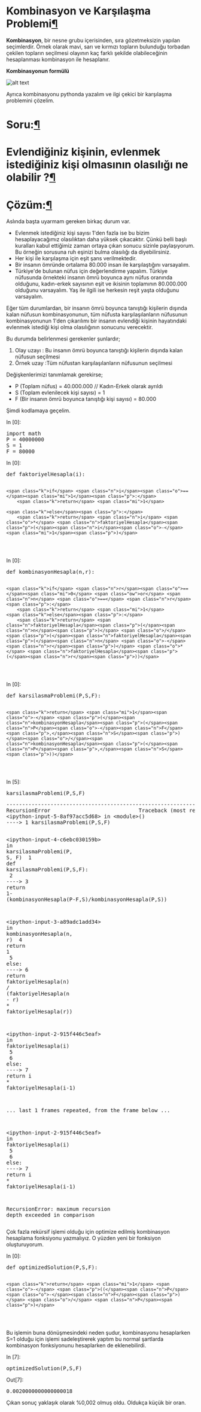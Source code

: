 <div id="notebook" class="js-html">
<div class="cell border-box-sizing text_cell rendered">
<div class="prompt input_prompt">
</div>
<div class="inner_cell">
<div class="text_cell_render border-box-sizing rendered_html">
<h1>
<strong>Kombinasyon ve Karşılaşma Problemi</strong><a class="anchor-link" href="#Kombinasyon-ve-Kar%C5%9F%C4%B1la%C5%9Fma-Problemi">¶</a>
</h1>
<p><strong>Kombinasyon</strong>, bir nesne grubu içerisinden, sıra gözetmeksizin yapılan seçimlerdir. Örnek olarak mavi, sarı ve kırmızı topların bulunduğu torbadan çekilen topların seçilmesi olayının kaç farklı şekilde olabileceğinin hesaplanması kombinasyon ile hesaplanır.</p>
<p><strong>Kombinasyonun formülü</strong></p>
<p><img src="https://camo.githubusercontent.com/0585ef4abc0cdf78875b6047b25b559af1518a1d/68747470733a2f2f6769746875622e636f6d2f617964696e636167617461792f50726f626162696c6974792d666f722d64697363726574652d72616e646f6d2d7661726961626c652f626c6f622f6d61737465722f696d616765732f6b6f6d62696e6173796f6e2e6a70673f7261773d74727565" alt="alt text" data-canonical-src="https://github.com/aydincagatay/Probability-for-discrete-random-variable/blob/master/images/kombinasyon.jpg?raw=true"></p>
<p>Ayrıca kombinasyonu pythonda yazalım ve ilgi çekici bir karşılaşma problemini çözelim.</p>

</div>
</div>
</div>
<div class="cell border-box-sizing text_cell rendered">
<div class="prompt input_prompt">
</div>
<div class="inner_cell">
<div class="text_cell_render border-box-sizing rendered_html">
<h1>
<strong>Soru:</strong><a class="anchor-link" href="#Soru:">¶</a>
</h1>
<h1>Evlendiğiniz kişinin, evlenmek istediğiniz kişi olmasının olasılığı ne olabilir ?<a class="anchor-link" href="#Evlendi%C4%9Finiz-ki%C5%9Finin,-evlenmek-istedi%C4%9Finiz-ki%C5%9Fi-olmas%C4%B1n%C4%B1n-olas%C4%B1l%C4%B1%C4%9F%C4%B1-ne-olabilir-?">¶</a>
</h1>
<h1>
<strong>Çözüm:</strong><a class="anchor-link" href="#%C3%87%C3%B6z%C3%BCm:">¶</a>
</h1>
<p>Aslında başta uyarmam gereken birkaç durum var.</p>
<ul>
<li>Evlenmek istediğiniz kişi sayısı 1'den fazla ise bu bizim hesaplayacağımız olasılıktan daha yüksek çıkacaktır. Çünkü belli başlı kuralları kabul ettiğimiz zaman ortaya çıkan sonucu sizinle paylaşıyorum. Bu örneğin sorusuna ruh eşinizi bulma olasılığı da diyebilirsiniz.</li>
<li>Her kişi ile karşılaşma için eşit şans verilmektedir.</li>
<li>Bir insanın ömründe ortalama 80.000 insan ile karşılaştığını varsayalım.</li>
<li>Türkiye'de bulunan nüfus için değerlendirme yapalım. Türkiye nüfusunda örnekteki insanın ömrü boyunca aynı nüfus oranında olduğunu, kadın-erkek sayısının eşit ve ikisinin toplamının 80.000.000 olduğunu varsayalım. Yaş ile ilgili ise herkesin reşit yaşta olduğunu varsayalım.</li>
</ul>
<p>Eğer tüm durumlardan, bir insanın ömrü boyunca tanıştığı kişilerin dışında kalan nüfusun kombinasyonunun, tüm nüfusta karşılaşılanların nüfusunun kombinasyonunun 1'den çıkarılımı bir insanın evlendiği kişinin hayatındaki evlenmek istediği kişi olma olasılığının sonucunu verecektir.</p>
<p>Bu durumda belirlenmesi gerekenler şunlardır;</p>
<ol>
<li>Olay uzayı : Bu insanın ömrü boyunca tanıştığı kişilerin dışında kalan nüfusun seçilmesi</li>
<li>Örnek uzay :Tüm nüfustan karşılaşılanların nüfusunun seçilmesi</li>
</ol>
<p>Değişkenlerimizi tanımlamak gerekirse;</p>
<ul>
<li>P (Toplam nüfus) = 40.000.000 // Kadın-Erkek olarak ayrıldı</li>
<li>S (Toplam evlenilecek kişi sayısı) = 1</li>
<li>F (Bir insanın ömrü boyunca tanıştığı kişi sayısı) = 80.000</li>
</ul>
<p>Şimdi kodlamaya geçelim.</p>

</div>
</div>
</div>
<div class="cell border-box-sizing code_cell rendered">
<div class="input">
<div class="prompt input_prompt">In&nbsp;[0]:</div>
<div class="inner_cell">
    <div class="input_area">
<div class=" highlight hl-ipython3"><pre><span></span><span class="kn">import</span> <span class="nn">math</span>
<span class="n">P</span> <span class="o">=</span> <span class="mi">40000000</span>
<span class="n">S</span> <span class="o">=</span> <span class="mi">1</span>
<span class="n">F</span> <span class="o">=</span> <span class="mi">80000</span>
</pre></div>

</div>
</div>
</div>

</div>
<div class="cell border-box-sizing code_cell rendered">
<div class="input">
<div class="prompt input_prompt">In&nbsp;[0]:</div>
<div class="inner_cell">
    <div class="input_area">
<div class=" highlight hl-ipython3"><pre><span></span><span class="k">def</span> <span class="nf">faktoriyelHesapla</span><span class="p">(</span><span class="n">i</span><span class="p">):</span>
    
    <span class="k">if</span> <span class="n">i</span><span class="o">==</span><span class="mi">1</span><span class="p">:</span>       
        <span class="k">return</span> <span class="mi">1</span>
    
    <span class="k">else</span><span class="p">:</span> 
        <span class="k">return</span> <span class="n">i</span> <span class="o">*</span> <span class="n">faktoriyelHesapla</span><span class="p">(</span><span class="n">i</span><span class="o">-</span><span class="mi">1</span><span class="p">)</span>
</pre></div>

</div>
</div>
</div>

</div>
<div class="cell border-box-sizing code_cell rendered">
<div class="input">
<div class="prompt input_prompt">In&nbsp;[0]:</div>
<div class="inner_cell">
    <div class="input_area">
<div class=" highlight hl-ipython3"><pre><span></span><span class="k">def</span> <span class="nf">kombinasyonHesapla</span><span class="p">(</span><span class="n">n</span><span class="p">,</span><span class="n">r</span><span class="p">):</span>
    
    <span class="k">if</span> <span class="n">r</span><span class="o">==</span><span class="mi">0</span> <span class="ow">or</span> <span class="n">n</span> <span class="o">==</span> <span class="n">r</span><span class="p">:</span>       
        <span class="k">return</span> <span class="mi">1</span>
    <span class="k">else</span><span class="p">:</span> 
        <span class="k">return</span> <span class="n">faktoriyelHesapla</span><span class="p">(</span><span class="n">n</span><span class="p">)</span> <span class="o">/</span> <span class="p">(</span><span class="n">faktoriyelHesapla</span><span class="p">(</span><span class="n">n</span> <span class="o">-</span> <span class="n">r</span><span class="p">)</span> <span class="o">*</span> <span class="n">faktoriyelHesapla</span><span class="p">(</span><span class="n">r</span><span class="p">))</span>
</pre></div>

</div>
</div>
</div>

</div>
<div class="cell border-box-sizing code_cell rendered">
<div class="input">
<div class="prompt input_prompt">In&nbsp;[0]:</div>
<div class="inner_cell">
    <div class="input_area">
<div class=" highlight hl-ipython3"><pre><span></span><span class="k">def</span> <span class="nf">karsilasmaProblemi</span><span class="p">(</span><span class="n">P</span><span class="p">,</span><span class="n">S</span><span class="p">,</span><span class="n">F</span><span class="p">):</span>
    
    <span class="k">return</span> <span class="mi">1</span><span class="o">-</span> <span class="p">(</span><span class="n">kombinasyonHesapla</span><span class="p">(</span><span class="n">P</span><span class="o">-</span><span class="n">F</span><span class="p">,</span><span class="n">S</span><span class="p">)</span><span class="o">/</span><span class="n">kombinasyonHesapla</span><span class="p">(</span><span class="n">P</span><span class="p">,</span><span class="n">S</span><span class="p">))</span>
</pre></div>

</div>
</div>
</div>

</div>
<div class="cell border-box-sizing code_cell rendered">
<div class="input">
<div class="prompt input_prompt">In&nbsp;[5]:</div>
<div class="inner_cell">
    <div class="input_area">
<div class=" highlight hl-ipython3"><pre><span></span><span class="n">karsilasmaProblemi</span><span class="p">(</span><span class="n">P</span><span class="p">,</span><span class="n">S</span><span class="p">,</span><span class="n">F</span><span class="p">)</span>
</pre></div>

</div>
</div>
</div>

<div class="output_wrapper">
<div class="output">


<div class="output_area">
<div class="prompt"></div>
<div class="output_subarea output_text output_error">
<pre><span class="ansi-red-fg">---------------------------------------------------------------------------</span>
<span class="ansi-red-fg">RecursionError</span>                            Traceback (most recent call last)
<span class="ansi-green-fg">&lt;ipython-input-5-8af97acc5d68&gt;</span> in <span class="ansi-cyan-fg">&lt;module&gt;</span><span class="ansi-blue-fg">()</span>
<span class="ansi-green-fg">----&gt; 1</span><span class="ansi-red-fg"> </span>karsilasmaProblemi<span class="ansi-blue-fg">(</span>P<span class="ansi-blue-fg">,</span>S<span class="ansi-blue-fg">,</span>F<span class="ansi-blue-fg">)</span>

<span class="ansi-green-fg">&lt;ipython-input-4-c6ebc030159b&gt;</span> in <span class="ansi-cyan-fg">karsilasmaProblemi</span><span class="ansi-blue-fg">(P, S, F)</span>
<span class="ansi-green-intense-fg ansi-bold">      1</span> <span class="ansi-green-fg">def</span> karsilasmaProblemi<span class="ansi-blue-fg">(</span>P<span class="ansi-blue-fg">,</span>S<span class="ansi-blue-fg">,</span>F<span class="ansi-blue-fg">)</span><span class="ansi-blue-fg">:</span>
<span class="ansi-green-intense-fg ansi-bold">      2</span> 
<span class="ansi-green-fg">----&gt; 3</span><span class="ansi-red-fg">     </span><span class="ansi-green-fg">return</span> <span class="ansi-cyan-fg">1</span><span class="ansi-blue-fg">-</span> <span class="ansi-blue-fg">(</span>kombinasyonHesapla<span class="ansi-blue-fg">(</span>P<span class="ansi-blue-fg">-</span>F<span class="ansi-blue-fg">,</span>S<span class="ansi-blue-fg">)</span><span class="ansi-blue-fg">/</span>kombinasyonHesapla<span class="ansi-blue-fg">(</span>P<span class="ansi-blue-fg">,</span>S<span class="ansi-blue-fg">)</span><span class="ansi-blue-fg">)</span>

<span class="ansi-green-fg">&lt;ipython-input-3-a89adc1add34&gt;</span> in <span class="ansi-cyan-fg">kombinasyonHesapla</span><span class="ansi-blue-fg">(n, r)</span>
<span class="ansi-green-intense-fg ansi-bold">      4</span>         <span class="ansi-green-fg">return</span> <span class="ansi-cyan-fg">1</span>
<span class="ansi-green-intense-fg ansi-bold">      5</span>     <span class="ansi-green-fg">else</span><span class="ansi-blue-fg">:</span>
<span class="ansi-green-fg">----&gt; 6</span><span class="ansi-red-fg">         </span><span class="ansi-green-fg">return</span> faktoriyelHesapla<span class="ansi-blue-fg">(</span>n<span class="ansi-blue-fg">)</span> <span class="ansi-blue-fg">/</span> <span class="ansi-blue-fg">(</span>faktoriyelHesapla<span class="ansi-blue-fg">(</span>n <span class="ansi-blue-fg">-</span> r<span class="ansi-blue-fg">)</span> <span class="ansi-blue-fg">*</span> faktoriyelHesapla<span class="ansi-blue-fg">(</span>r<span class="ansi-blue-fg">)</span><span class="ansi-blue-fg">)</span>

<span class="ansi-green-fg">&lt;ipython-input-2-915f446c5eaf&gt;</span> in <span class="ansi-cyan-fg">faktoriyelHesapla</span><span class="ansi-blue-fg">(i)</span>
<span class="ansi-green-intense-fg ansi-bold">      5</span> 
<span class="ansi-green-intense-fg ansi-bold">      6</span>     <span class="ansi-green-fg">else</span><span class="ansi-blue-fg">:</span>
<span class="ansi-green-fg">----&gt; 7</span><span class="ansi-red-fg">         </span><span class="ansi-green-fg">return</span> i <span class="ansi-blue-fg">*</span> faktoriyelHesapla<span class="ansi-blue-fg">(</span>i<span class="ansi-blue-fg">-</span><span class="ansi-cyan-fg">1</span><span class="ansi-blue-fg">)</span>

... last 1 frames repeated, from the frame below ...

<span class="ansi-green-fg">&lt;ipython-input-2-915f446c5eaf&gt;</span> in <span class="ansi-cyan-fg">faktoriyelHesapla</span><span class="ansi-blue-fg">(i)</span>
<span class="ansi-green-intense-fg ansi-bold">      5</span> 
<span class="ansi-green-intense-fg ansi-bold">      6</span>     <span class="ansi-green-fg">else</span><span class="ansi-blue-fg">:</span>
<span class="ansi-green-fg">----&gt; 7</span><span class="ansi-red-fg">         </span><span class="ansi-green-fg">return</span> i <span class="ansi-blue-fg">*</span> faktoriyelHesapla<span class="ansi-blue-fg">(</span>i<span class="ansi-blue-fg">-</span><span class="ansi-cyan-fg">1</span><span class="ansi-blue-fg">)</span>

<span class="ansi-red-fg">RecursionError</span>: maximum recursion depth exceeded in comparison</pre>
</div>
</div>

</div>
</div>

</div>
<div class="cell border-box-sizing text_cell rendered">
<div class="prompt input_prompt">
</div>
<div class="inner_cell">
<div class="text_cell_render border-box-sizing rendered_html">
<p>Çok fazla rekürsif işlemi olduğu için optimize edilmiş kombinasyon hesaplama fonksiyonu yazmalıyız. O yüzden yeni bir fonksiyon oluşturuyorum.</p>

</div>
</div>
</div>
<div class="cell border-box-sizing code_cell rendered">
<div class="input">
<div class="prompt input_prompt">In&nbsp;[0]:</div>
<div class="inner_cell">
    <div class="input_area">
<div class=" highlight hl-ipython3"><pre><span></span><span class="k">def</span> <span class="nf">optimizedSolution</span><span class="p">(</span><span class="n">P</span><span class="p">,</span><span class="n">S</span><span class="p">,</span><span class="n">F</span><span class="p">):</span>
    
    <span class="k">return</span> <span class="mi">1</span> <span class="o">-</span> <span class="p">((</span><span class="n">P</span><span class="o">-</span><span class="n">F</span><span class="p">)</span> <span class="o">/</span> <span class="n">P</span><span class="p">)</span>
</pre></div>

</div>
</div>
</div>

</div>
<div class="cell border-box-sizing text_cell rendered">
<div class="prompt input_prompt">
</div>
<div class="inner_cell">
<div class="text_cell_render border-box-sizing rendered_html">
<p>Bu işlemin buna dönüşmesindeki neden şudur, kombinasyonu hesaplarken S=1 olduğu için işlemi sadeleştirerek yaptım bu normal şartlarda kombinasyon fonksiyonunu hesaplarken de eklenebilirdi.</p>

</div>
</div>
</div>
<div class="cell border-box-sizing code_cell rendered">
<div class="input">
<div class="prompt input_prompt">In&nbsp;[7]:</div>
<div class="inner_cell">
    <div class="input_area">
<div class=" highlight hl-ipython3"><pre><span></span><span class="n">optimizedSolution</span><span class="p">(</span><span class="n">P</span><span class="p">,</span><span class="n">S</span><span class="p">,</span><span class="n">F</span><span class="p">)</span>
</pre></div>

</div>
</div>
</div>

<div class="output_wrapper">
<div class="output">


<div class="output_area">
<div class="prompt output_prompt">Out[7]:</div>


<div class="output_text output_subarea output_execute_result">
<pre>0.0020000000000000018</pre>
</div>

</div>

</div>
</div>

</div>
<div class="cell border-box-sizing text_cell rendered">
<div class="prompt input_prompt">
</div>
<div class="inner_cell">
<div class="text_cell_render border-box-sizing rendered_html">
<p>Çıkan sonuç yaklaşık olarak %0,002 olmuş oldu. Oldukça küçük bir oran.</p>

</div>
</div>
</div>
 

</div>
